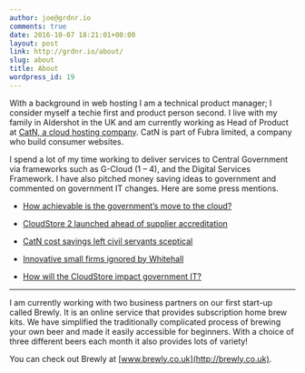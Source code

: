 ```yaml
---
author: joe@grdnr.io
comments: true
date: 2016-10-07 18:21:01+00:00
layout: post
link: http://grdnr.io/about/
slug: about
title: About
wordpress_id: 19
---
```


With a background in web hosting I am a technical product manager; I consider myself a techie first and product person second. I live with my family in Aldershot in the UK and am currently working as Head of Product at [CatN, a cloud hosting company](http://catn.com). CatN is part of Fubra limited, a company who build consumer websites.




I spend a lot of my time working to deliver services to Central Government via frameworks such as G-Cloud (1 – 4), and the Digital Services Framework. I have also pitched money saving ideas to government and commented on government IT changes. Here are some press mentions.







  * [How achievable is the government’s move to the cloud?](http://www.computerweekly.com/news/2240110226/How-achievable-is-the-governments-move-to-the-cloud)


  * [CloudStore 2 launched ahead of supplier accreditation](http://www.computerweekly.com/news/2240150532/CloudStore-2-launched-ahead-of-supplier-accreditation)



  * [CatN cost savings left civil servants sceptical](http://www.telegraph.co.uk/finance/yourbusiness/8638809/CatN-cost-savings-left-civil-servants-sceptical.html)



  * [Innovative small firms ignored by Whitehall](http://www.telegraph.co.uk/finance/yourbusiness/8134823/Innovative-small-firms-ignored-by-Whitehall.html)


  * [How will the CloudStore impact government IT?](http://www.computerweekly.com/news/2240118009/How-will-the-CloudStore-impact-the-government-IT-market)





* * *





I am currently working with two business partners on our first start-up called Brewly. It is an online service that provides subscription home brew kits. We have simplified the traditionally complicated process of brewing your own beer and made it easily accessible for beginners. With a choice of three different beers each month it also provides lots of variety!





You can check out Brewly at [www.brewly.co.uk](http://brewly.co.uk).
